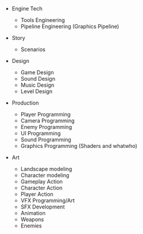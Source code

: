 - Engine Tech
    - Tools Engineering
    - Pipeline Engineering (Graphics Pipeline)

- Story
    - Scenarios

- Design
    - Game Design
    - Sound Design
    - Music Design
    - Level Design

- Production
    - Player Programming
    - Camera Programming
    - Enemy Programming
    - UI Programming
    - Sound Programming
    - Graphics Programming (Shaders and whatwho)

- Art
    - Landscape modeling
    - Character modeling
    - Gameplay Action
    - Character Action
    - Player Action
    - VFX Programming/Art
    - SFX Development
    - Animation
    - Weapons
    - Enemies
